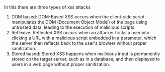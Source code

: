 In this there are three types of xss attacks
1) DOM based: DOM-Based XSS occurs when the client-side script manipulates the DOM (Document Object Model) of the page using untrusted data, leading to the execution of malicious scripts.
2) Reflexive: Reflected XSS occurs when an attacker tricks a user into clicking a URL with a malicious script embedded in a parameter, which the server then reflects back to the user's browser without proper sanitization.
3) Stored based: Stored XSS happens when malicious input is permanently stored on the target server, such as in a database, and then displayed to users in a web page without proper sanitization.
